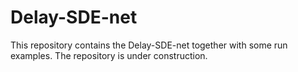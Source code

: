 # Delay-SDE-net

This repository contains the Delay-SDE-net together with some run examples. The repository is under construction.
